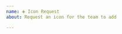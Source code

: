 ```yaml
---
name: ➕ Icon Request
about: Request an icon for the team to add

---
```


<!--
>> Make sure you searched opened issues! <<

Please keep the issue title a single word or noun
You can paste images to provide examples of what it might look like.
-->

